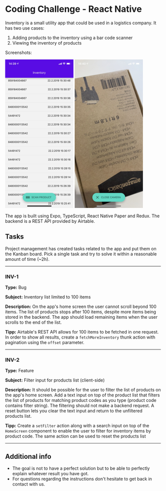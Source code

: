 # Coding Challenge - React Native

Inventory is a small utility app that could be used in a logistics company. It has two use cases:

1. Adding products to the inventory using a bar code scanner 
2. Viewing the inventory of products  

Screenshots: 

<img src="./HomeScreen.jpg" height=480>
<img src="./CameraScreen.jpg" height=480>

The app is built using Expo, TypeScript, React Native Paper and Redux. The backend is a REST API provided by Airtable.


## Tasks

Project management has created tasks related to the app and put them on the Kanban board. Pick a single task and try to solve it within a reasonable amount of time (~2h).

---

### INV-1

**Type:** Bug

**Subject:** Inventory list limited to 100 items

**Description:** On the app's home screen the user cannot scroll beyond 100 items. The list of products stops after 100 items, despite more items being stored in the backend. The app should load remaining items when the user scrolls to the end of the list.

**Tipp:** 
Airtable's REST API allows for 100 items to be fetched in one request. In order to show all results, create a `fetchMoreInventory` thunk action with pagination using the `offset` parameter.

---

### INV-2

**Type:** Feature

**Subject:** Filter input for products list (client-side)

**Description:** It should be possible for the user to filter the list of products on the app's home screen. Add a text input on top of the product list that filters the list of products for matching product codes as you type (product code contains filter string). The filtering should not make a backend request. A reset button lets you clear the text input and return to the unfiltered products list.

**Tipp:** Create a `setFilter` action along with a search input on top of the `HomeScreen` component to enable the user to filter for inventory items by product code. The same action can be used to reset the products list

---

## Additional info

- The goal is not to have a perfect solution but to be able to perfectly explain whatever result you have got.
- For questions regarding the instructions don't hesitate to get back in contact with us.
